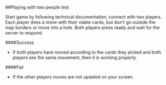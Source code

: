 ##Playing with two people test

Start game by following technical documentation, connect with two players.
Each player does a move with their viable cards, but don't go outside
the map borders or move into a hole. Both players press ready and wait for the
server to respond.

####Success
- If both players have moved according to the cards they picked and
both players see the same movement, then it is working properly.

####Fail
- If the other players moves are not updated on your screen.
